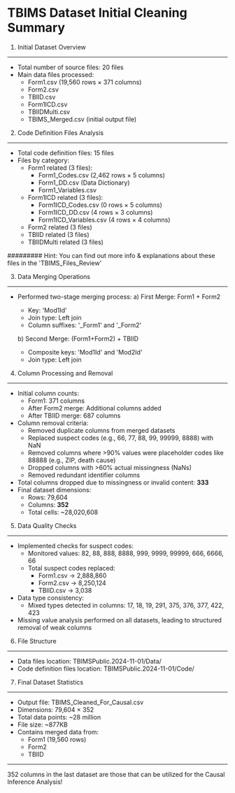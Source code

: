 TBIMS Dataset Initial Cleaning Summary
===========================================

1. Initial Dataset Overview
--------------------------
- Total number of source files: 20 files
- Main data files processed:
  * Form1.csv (19,560 rows × 371 columns)
  * Form2.csv
  * TBIID.csv
  * Form1ICD.csv
  * TBIIDMulti.csv
  * TBIMS_Merged.csv (initial output file)

2. Code Definition Files Analysis
-------------------------------
- Total code definition files: 15 files
- Files by category:
  * Form1 related (3 files):
    - Form1_Codes.csv (2,462 rows × 5 columns)
    - Form1_DD.csv (Data Dictionary)
    - Form1_Variables.csv
  * Form1ICD related (3 files):
    - Form1ICD_Codes.csv (0 rows × 5 columns)
    - Form1ICD_DD.csv (4 rows × 3 columns)
    - Form1ICD_Variables.csv (4 rows × 4 columns)
  * Form2 related (3 files)
  * TBIID related (3 files)
  * TBIIDMulti related (3 files)
 
######### Hint: You can find out more info & explanations about these files in the 'TBIMS_Files_Review'

3. Data Merging Operations
-------------------------
- Performed two-stage merging process:
  a) First Merge: Form1 + Form2
     - Key: 'Mod1Id'
     - Join type: Left join
     - Column suffixes: '_Form1' and '_Form2'
  
  b) Second Merge: (Form1+Form2) + TBIID
     - Composite keys: 'Mod1Id' and 'Mod2Id'
     - Join type: Left join

4. Column Processing and Removal
------------------------------
- Initial column counts:
  * Form1: 371 columns
  * After Form2 merge: Additional columns added
  * After TBIID merge: 687 columns
- Column removal criteria:
  * Removed duplicate columns from merged datasets
  * Replaced suspect codes (e.g., 66, 77, 88, 99, 99999, 8888) with NaN
  * Removed columns where >90% values were placeholder codes like 88888 (e.g., ZIP, death cause)
  * Dropped columns with >60% actual missingness (NaNs)
  * Removed redundant identifier columns
- Total columns dropped due to missingness or invalid content: **333**
- Final dataset dimensions:
  * Rows: 79,604
  * Columns: **352**
  * Total cells: ~28,020,608

5. Data Quality Checks
---------------------
- Implemented checks for suspect codes:
  * Monitored values: 82, 88, 888, 8888, 999, 9999, 99999, 666, 6666, 66
  * Total suspect codes replaced: 
    - Form1.csv → 2,888,860 
    - Form2.csv → 8,250,124 
    - TBIID.csv → 3,038
- Data type consistency:
  * Mixed types detected in columns: 17, 18, 19, 291, 375, 376, 377, 422, 423
- Missing value analysis performed on all datasets, leading to structured removal of weak columns

6. File Structure
----------------
- Data files location: TBIMSPublic.2024-11-01/Data/
- Code definition files location: TBIMSPublic.2024-11-01/Code/

7. Final Dataset Statistics
--------------------------
- Output file: TBIMS_Cleaned_For_Causal.csv
- Dimensions: 79,604 × 352
- Total data points: ~28 million
- File size: ~877KB
- Contains merged data from:
  * Form1 (19,560 rows)
  * Form2
  * TBIID
---------------------------
352 columns in the last dataset are those that can be utilized for the Causal Inference Analysis!
